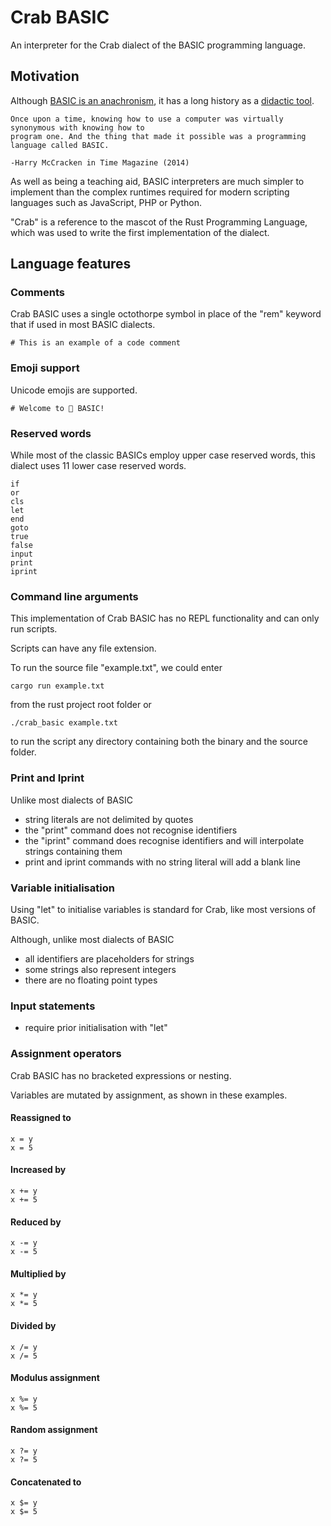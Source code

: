 # Crab BASIC

An interpreter for the Crab dialect of the BASIC programming language.

## Motivation

Although [BASIC is an anachronism](https://en.wikipedia.org/wiki/Timeline_of_programming_languages#1960s), it has a long history as a [didactic tool](https://time.com/69316/basic/).

```
Once upon a time, knowing how to use a computer was virtually synonymous with knowing how to
program one. And the thing that made it possible was a programming language called BASIC.

-Harry McCracken in Time Magazine (2014)
```

As well as being a teaching aid, BASIC interpreters are much simpler to implement than the complex runtimes required for modern scripting languages such as JavaScript, PHP or Python.

"Crab" is a reference to the mascot of the Rust Programming Language, which was used to write the first implementation of the dialect.

## Language features

### Comments

Crab BASIC uses a single octothorpe symbol in place of the "rem" keyword that if used in most BASIC dialects.

```
# This is an example of a code comment
```

### Emoji support

Unicode emojis are supported.

```
# Welcome to 🦀 BASIC!
```

### Reserved words

While most of the classic BASICs employ upper case reserved words, this dialect uses 11 lower case reserved words.

```
if
or
cls
let
end
goto
true
false
input
print
iprint
```

### Command line arguments

This implementation of Crab BASIC has no REPL functionality and can only run scripts. 

Scripts can have any file extension.

To run the source file "example.txt", we could enter

```
cargo run example.txt
```

from the rust project root folder or

```
./crab_basic example.txt
```

to run the script any directory containing both the binary and the source folder.

### Print and Iprint

Unlike most dialects of BASIC

- string literals are not delimited by quotes
- the "print" command does not recognise identifiers
- the "iprint" command does recognise identifiers and will interpolate strings containing them
- print and iprint commands with no string literal will add a blank line

### Variable initialisation

Using "let" to initialise variables is standard for Crab, like most versions of BASIC.

Although, unlike most dialects of BASIC

- all identifiers are placeholders for strings
- some strings also represent integers
- there are no floating point types

### Input statements

- require prior initialisation with "let"

### Assignment operators

Crab BASIC has no bracketed expressions or nesting.

Variables are mutated by assignment, as shown in these examples.

#### Reassigned to

```
x = y
x = 5
```

#### Increased by

```
x += y
x += 5
```

#### Reduced by

```
x -= y
x -= 5
```

#### Multiplied by

```
x *= y
x *= 5
```

#### Divided by

```
x /= y
x /= 5
```

#### Modulus assignment

```
x %= y
x %= 5
```

#### Random assignment

```
x ?= y
x ?= 5
```

#### Concatenated to

```
x $= y
x $= 5
```
